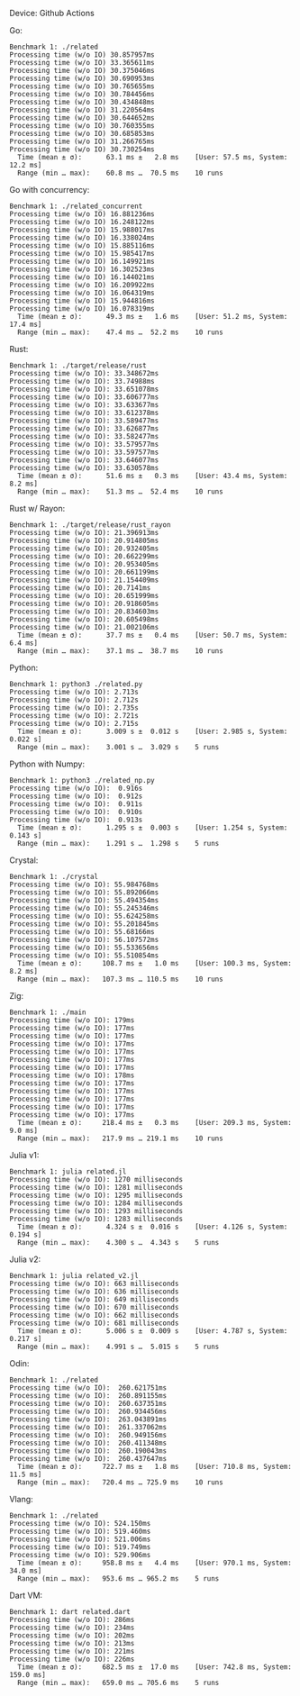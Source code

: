 Device: Github Actions

Go:

	Benchmark 1: ./related
	Processing time (w/o IO) 30.857957ms
	Processing time (w/o IO) 33.365611ms
	Processing time (w/o IO) 30.375046ms
	Processing time (w/o IO) 30.690953ms
	Processing time (w/o IO) 30.765655ms
	Processing time (w/o IO) 30.784456ms
	Processing time (w/o IO) 30.434848ms
	Processing time (w/o IO) 31.220564ms
	Processing time (w/o IO) 30.644652ms
	Processing time (w/o IO) 30.760355ms
	Processing time (w/o IO) 30.685853ms
	Processing time (w/o IO) 31.266765ms
	Processing time (w/o IO) 30.730254ms
	  Time (mean ± σ):      63.1 ms ±   2.8 ms    [User: 57.5 ms, System: 12.2 ms]
	  Range (min … max):    60.8 ms …  70.5 ms    10 runs

Go with concurrency:

	Benchmark 1: ./related_concurrent
	Processing time (w/o IO) 16.881236ms
	Processing time (w/o IO) 16.248122ms
	Processing time (w/o IO) 15.988017ms
	Processing time (w/o IO) 16.338024ms
	Processing time (w/o IO) 15.885116ms
	Processing time (w/o IO) 15.985417ms
	Processing time (w/o IO) 16.149921ms
	Processing time (w/o IO) 16.302523ms
	Processing time (w/o IO) 16.144021ms
	Processing time (w/o IO) 16.209922ms
	Processing time (w/o IO) 16.064319ms
	Processing time (w/o IO) 15.944816ms
	Processing time (w/o IO) 16.078319ms
	  Time (mean ± σ):      49.3 ms ±   1.6 ms    [User: 51.2 ms, System: 17.4 ms]
	  Range (min … max):    47.4 ms …  52.2 ms    10 runs

Rust:

	Benchmark 1: ./target/release/rust
	Processing time (w/o IO): 33.348672ms
	Processing time (w/o IO): 33.74988ms
	Processing time (w/o IO): 33.651078ms
	Processing time (w/o IO): 33.606777ms
	Processing time (w/o IO): 33.633677ms
	Processing time (w/o IO): 33.612378ms
	Processing time (w/o IO): 33.589477ms
	Processing time (w/o IO): 33.626877ms
	Processing time (w/o IO): 33.582477ms
	Processing time (w/o IO): 33.579577ms
	Processing time (w/o IO): 33.597577ms
	Processing time (w/o IO): 33.646077ms
	Processing time (w/o IO): 33.630578ms
	  Time (mean ± σ):      51.6 ms ±   0.3 ms    [User: 43.4 ms, System: 8.2 ms]
	  Range (min … max):    51.3 ms …  52.4 ms    10 runs

Rust w/ Rayon:

	Benchmark 1: ./target/release/rust_rayon
	Processing time (w/o IO): 21.396913ms
	Processing time (w/o IO): 20.914805ms
	Processing time (w/o IO): 20.932405ms
	Processing time (w/o IO): 20.662299ms
	Processing time (w/o IO): 20.953405ms
	Processing time (w/o IO): 20.661199ms
	Processing time (w/o IO): 21.154409ms
	Processing time (w/o IO): 20.7141ms
	Processing time (w/o IO): 20.651999ms
	Processing time (w/o IO): 20.918605ms
	Processing time (w/o IO): 20.834603ms
	Processing time (w/o IO): 20.605498ms
	Processing time (w/o IO): 21.002106ms
	  Time (mean ± σ):      37.7 ms ±   0.4 ms    [User: 50.7 ms, System: 6.4 ms]
	  Range (min … max):    37.1 ms …  38.7 ms    10 runs

Python:

	Benchmark 1: python3 ./related.py
	Processing time (w/o IO): 2.713s
	Processing time (w/o IO): 2.712s
	Processing time (w/o IO): 2.735s
	Processing time (w/o IO): 2.721s
	Processing time (w/o IO): 2.715s
	  Time (mean ± σ):      3.009 s ±  0.012 s    [User: 2.985 s, System: 0.022 s]
	  Range (min … max):    3.001 s …  3.029 s    5 runs

Python with Numpy:

	Benchmark 1: python3 ./related_np.py
	Processing time (w/o IO):  0.916s
	Processing time (w/o IO):  0.912s
	Processing time (w/o IO):  0.911s
	Processing time (w/o IO):  0.910s
	Processing time (w/o IO):  0.913s
	  Time (mean ± σ):      1.295 s ±  0.003 s    [User: 1.254 s, System: 0.143 s]
	  Range (min … max):    1.291 s …  1.298 s    5 runs

Crystal:

	Benchmark 1: ./crystal
	Processing time (w/o IO): 55.984768ms
	Processing time (w/o IO): 55.892066ms
	Processing time (w/o IO): 55.494354ms
	Processing time (w/o IO): 55.245346ms
	Processing time (w/o IO): 55.624258ms
	Processing time (w/o IO): 55.201845ms
	Processing time (w/o IO): 55.68166ms
	Processing time (w/o IO): 56.107572ms
	Processing time (w/o IO): 55.533656ms
	Processing time (w/o IO): 55.510854ms
	  Time (mean ± σ):     108.7 ms ±   1.0 ms    [User: 100.3 ms, System: 8.2 ms]
	  Range (min … max):   107.3 ms … 110.5 ms    10 runs

Zig:

	Benchmark 1: ./main
	Processing time (w/o IO): 179ms
	Processing time (w/o IO): 177ms
	Processing time (w/o IO): 177ms
	Processing time (w/o IO): 177ms
	Processing time (w/o IO): 177ms
	Processing time (w/o IO): 177ms
	Processing time (w/o IO): 177ms
	Processing time (w/o IO): 178ms
	Processing time (w/o IO): 177ms
	Processing time (w/o IO): 177ms
	Processing time (w/o IO): 177ms
	Processing time (w/o IO): 177ms
	Processing time (w/o IO): 177ms
	  Time (mean ± σ):     218.4 ms ±   0.3 ms    [User: 209.3 ms, System: 9.0 ms]
	  Range (min … max):   217.9 ms … 219.1 ms    10 runs

Julia v1:

	Benchmark 1: julia related.jl
	Processing time (w/o IO): 1270 milliseconds
	Processing time (w/o IO): 1281 milliseconds
	Processing time (w/o IO): 1295 milliseconds
	Processing time (w/o IO): 1284 milliseconds
	Processing time (w/o IO): 1293 milliseconds
	Processing time (w/o IO): 1283 milliseconds
	  Time (mean ± σ):      4.324 s ±  0.016 s    [User: 4.126 s, System: 0.194 s]
	  Range (min … max):    4.300 s …  4.343 s    5 runs

Julia v2:

	Benchmark 1: julia related_v2.jl
	Processing time (w/o IO): 663 milliseconds
	Processing time (w/o IO): 636 milliseconds
	Processing time (w/o IO): 649 milliseconds
	Processing time (w/o IO): 670 milliseconds
	Processing time (w/o IO): 662 milliseconds
	Processing time (w/o IO): 681 milliseconds
	  Time (mean ± σ):      5.006 s ±  0.009 s    [User: 4.787 s, System: 0.217 s]
	  Range (min … max):    4.991 s …  5.015 s    5 runs

Odin:

	Benchmark 1: ./related
	Processing time (w/o IO):  260.621751ms
	Processing time (w/o IO):  260.891155ms
	Processing time (w/o IO):  260.637351ms
	Processing time (w/o IO):  260.934456ms
	Processing time (w/o IO):  263.043891ms
	Processing time (w/o IO):  261.337062ms
	Processing time (w/o IO):  260.949156ms
	Processing time (w/o IO):  260.411348ms
	Processing time (w/o IO):  260.190043ms
	Processing time (w/o IO):  260.437647ms
	  Time (mean ± σ):     722.7 ms ±   1.8 ms    [User: 710.8 ms, System: 11.5 ms]
	  Range (min … max):   720.4 ms … 725.9 ms    10 runs

Vlang:

	Benchmark 1: ./related
	Processing time (w/o IO): 524.150ms
	Processing time (w/o IO): 519.460ms
	Processing time (w/o IO): 521.006ms
	Processing time (w/o IO): 519.749ms
	Processing time (w/o IO): 529.906ms
	  Time (mean ± σ):     958.8 ms ±   4.4 ms    [User: 970.1 ms, System: 34.0 ms]
	  Range (min … max):   953.6 ms … 965.2 ms    5 runs

Dart VM:

	Benchmark 1: dart related.dart
	Processing time (w/o IO): 286ms
	Processing time (w/o IO): 234ms
	Processing time (w/o IO): 202ms
	Processing time (w/o IO): 213ms
	Processing time (w/o IO): 221ms
	Processing time (w/o IO): 226ms
	  Time (mean ± σ):     682.5 ms ±  17.0 ms    [User: 742.8 ms, System: 159.0 ms]
	  Range (min … max):   659.0 ms … 705.6 ms    5 runs